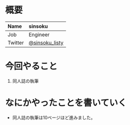 # 概要

| Name | sinsoku |
|:-----------|:------------|
| Job | Engineer |
| Twitter | [@sinsoku_listy](https://twitter.com/sinsoku_listy) |

# 今回やること

1. 同人誌の執筆

# なにかやったことを書いていく

* 同人誌の執筆は10ページほど進みました。
